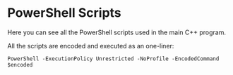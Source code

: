# PowerShell Scripts

Here you can see all the PowerShell scripts used in the main C++ program.

All the scripts are encoded and executed as an one-liner:

```batch
PowerShell -ExecutionPolicy Unrestricted -NoProfile -EncodedCommand $encoded
```

